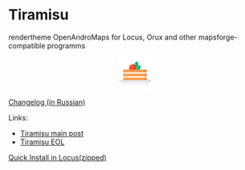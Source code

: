 # Tiramisu

 rendertheme OpenAndroMaps for Locus, Orux and other mapsforge-compatible programms
<div align="center">

![Tiramisu.png](Tiramisu.png)

</div>

[Changelog (in Russian)](Tiramisu-changelog.txt)  

Links:

- [Tiramisu main post](https://tartamillo.wordpress.com/tiramisu/)
- [Tiramisu EOL](https://tartamillo.wordpress.com/2022/01/03/tiramisu-eol/)

[Quick Install in Locus(zipped) ](locus-actions://https/github.com/IgorMagellan/Tiramisu/blob/main/locusaction.xml)

